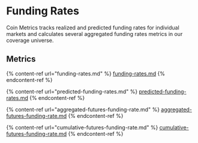 # Funding Rates

Coin Metrics tracks realized and predicted funding rates for individual markets and calculates several aggregated funding rates metrics in our coverage universe.

## Metrics

{% content-ref url="funding-rates.md" %}
[funding-rates.md](funding-rates.md)
{% endcontent-ref %}

{% content-ref url="predicted-funding-rates.md" %}
[predicted-funding-rates.md](predicted-funding-rates.md)
{% endcontent-ref %}

{% content-ref url="aggregated-futures-funding-rate.md" %}
[aggregated-futures-funding-rate.md](aggregated-futures-funding-rate.md)
{% endcontent-ref %}

{% content-ref url="cumulative-futures-funding-rate.md" %}
[cumulative-futures-funding-rate.md](cumulative-futures-funding-rate.md)
{% endcontent-ref %}
